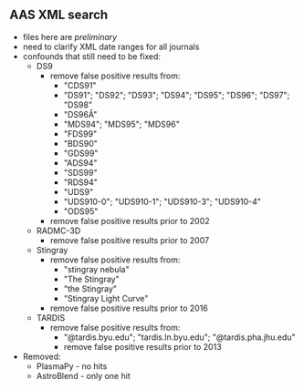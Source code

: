 ## AAS XML search
* files here are *preliminary*
* need to clarify XML date ranges for all journals
* confounds that still need to be fixed:
  + DS9
    + remove false positive results from: 
      + "CDS91" 
      + "DS91"; "DS92"; "DS93"; "DS94"; "DS95"; "DS96"; "DS97"; "DS98"
      + "DS96Â"  
      + "MDS94"; "MDS95"; "MDS96"
      + "FDS99"
      + "BDS90"
      + "GDS99"
      + "ADS94"
      + "SDS99"
      + "RDS94"
      + "UDS9"
      + "UDS910-0"; "UDS910-1"; "UDS910-3"; "UDS910-4"
      + "ODS95"
    + remove false positive results prior to 2002
  + RADMC-3D
    + remove false positive results prior to 2007
  + Stingray
    + remove false positive results from:
      + "stingray nebula"
      + "The Stingray"
      + "the Stingray"
      + "Stingray Light Curve"
    + remove false positive results prior to 2016
  + TARDIS
    + remove false positive results from:
      + "@tardis.byu.edu"; "tardis.ln.byu.edu"; "@tardis.pha.jhu.edu" 
      + remove false positive results prior to 2013
* Removed: 
  + PlasmaPy - no hits
  + AstroBlend - only one hit
